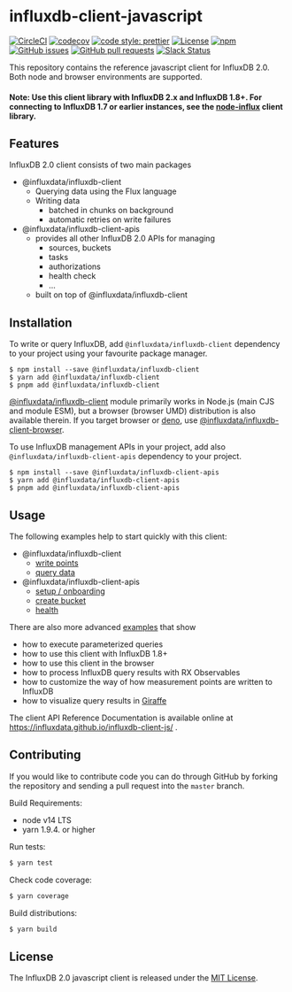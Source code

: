 # influxdb-client-javascript

[![CircleCI](https://circleci.com/gh/influxdata/influxdb-client-js.svg?style=svg)](https://circleci.com/gh/influxdata/influxdb-client-js)
[![codecov](https://codecov.io/gh/influxdata/influxdb-client-js/branch/master/graph/badge.svg)](https://codecov.io/gh/influxdata/influxdb-client-js)
[![code style: prettier](https://img.shields.io/badge/code_style-prettier-ff69b4.svg)](https://github.com/prettier/prettier)
[![License](https://img.shields.io/github/license/influxdata/influxdb-client-js.svg)](https://github.com/influxdata/influxdb-client-js/blob/master/LICENSE)
[![npm](https://img.shields.io/npm/v/@influxdata/influxdb-client)](https://www.npmjs.com/package/@influxdata/influxdb-client)
[![GitHub issues](https://img.shields.io/github/issues-raw/influxdata/influxdb-client-js.svg)](https://github.com/influxdata/influxdb-client-js/issues)
[![GitHub pull requests](https://img.shields.io/github/issues-pr-raw/influxdata/influxdb-client-js.svg)](https://github.com/influxdata/influxdb-client-js/pulls)
[![Slack Status](https://img.shields.io/badge/slack-join_chat-white.svg?logo=slack&style=social)](https://www.influxdata.com/slack)

This repository contains the reference javascript client for InfluxDB 2.0. Both node and browser environments are supported.

#### Note: Use this client library with InfluxDB 2.x and InfluxDB 1.8+. For connecting to InfluxDB 1.7 or earlier instances, see the [node-influx](https://github.com/node-influx/node-influx) client library.

## Features

InfluxDB 2.0 client consists of two main packages

- @influxdata/influxdb-client
  - Querying data using the Flux language
  - Writing data
    - batched in chunks on background
    - automatic retries on write failures
- @influxdata/influxdb-client-apis
  - provides all other InfluxDB 2.0 APIs for managing
    - sources, buckets
    - tasks
    - authorizations
    - health check
    - ...
  - built on top of @influxdata/influxdb-client

## Installation

To write or query InfluxDB, add `@influxdata/influxdb-client` dependency to your project using your favourite package manager.

```
$ npm install --save @influxdata/influxdb-client
$ yarn add @influxdata/influxdb-client
$ pnpm add @influxdata/influxdb-client
```

[@influxdata/influxdb-client](./packages/core/README.md) module primarily works in Node.js (main CJS and module ESM), but a browser (browser UMD) distribution is also available therein. If you target browser or [deno](https://deno.land/), use [@influxdata/influxdb-client-browser](./packages/core-browser/README.md).

To use InfluxDB management APIs in your project, add also `@influxdata/influxdb-client-apis` dependency to your project.

```
$ npm install --save @influxdata/influxdb-client-apis
$ yarn add @influxdata/influxdb-client-apis
$ pnpm add @influxdata/influxdb-client-apis
```

## Usage

The following examples help to start quickly with this client:

- @influxdata/influxdb-client
  - [write points](./examples/write.js)
  - [query data](./examples/query.ts)
- @influxdata/influxdb-client-apis
  - [setup / onboarding](./examples/onboarding.js)
  - [create bucket](./examples/createBucket.js)
  - [health](./examples/health.js)

There are also more advanced [examples](./examples/README.md) that show

- how to execute parameterized queries
- how to use this client with InfluxDB 1.8+
- how to use this client in the browser
- how to process InfluxDB query results with RX Observables
- how to customize the way of how measurement points are written to InfluxDB
- how to visualize query results in [Giraffe](https://github.com/influxdata/giraffe)

The client API Reference Documentation is available online at https://influxdata.github.io/influxdb-client-js/ .

## Contributing

If you would like to contribute code you can do through GitHub by forking the repository and sending a pull request into the `master` branch.

Build Requirements:

- node v14 LTS
- yarn 1.9.4. or higher

Run tests:

```bash
$ yarn test
```

Check code coverage:

```bash
$ yarn coverage
```

Build distributions:

```bash
$ yarn build
```

## License

The InfluxDB 2.0 javascript client is released under the [MIT License](https://opensource.org/licenses/MIT).
